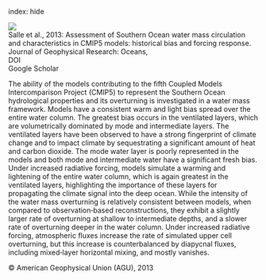 index: hide

<div class="Citation">
    <div class="Citation-thumb CitationThumb-linked"  data-href="https://doi.org/10.1002/jgrc.20135">
      <img src="https://static.claimspace.cloud/climate-study-static/refs/thumbs/9/Salle_et_al_2013-thumb.png" />
    </div>

  <div class="Citation-body">
    <div class="Citation-text">Salle et al., 2013: Assessment of Southern Ocean water mass circulation and characteristics in CMIP5 models: historical bias and forcing response. <span class="Article-journal">Journal of Geophysical Research: Oceans, </span><span class="Article-volume"></span></div>
    <div class="Citation-links">
      <div class="CitationLink" data-href="https://doi.org/10.1002/jgrc.20135">
        <div class="CitationLink-icon CitationLink-Doi"></div>
        <div class="CitationLink-text">DOI</div>
      </div>
      <div class="CitationLink" data-href="https://scholar.google.com/scholar?q=10.1002/jgrc.20135">
        <div class="CitationLink-icon CitationLink-Scholar"></div>
        <div class="CitationLink-text">Google Scholar</div>
      </div>
    </div>
  </div>
</div>

The ability of the models contributing to the fifth Coupled Models Intercomparison Project (CMIP5) to represent the Southern Ocean hydrological properties and its overturning is investigated in a water mass framework. Models have a consistent warm and light bias spread over the entire water column. The greatest bias occurs in the ventilated layers, which are volumetrically dominated by mode and intermediate layers. The ventilated layers have been observed to have a strong fingerprint of climate change and to impact climate by sequestrating a significant amount of heat and carbon dioxide. The mode water layer is poorly represented in the models and both mode and intermediate water have a significant fresh bias. Under increased radiative forcing, models simulate a warming and lightening of the entire water column, which is again greatest in the ventilated layers, highlighting the importance of these layers for propagating the climate signal into the deep ocean. While the intensity of the water mass overturning is relatively consistent between models, when compared to observation‐based reconstructions, they exhibit a slightly larger rate of overturning at shallow to intermediate depths, and a slower rate of overturning deeper in the water column. Under increased radiative forcing, atmospheric fluxes increase the rate of simulated upper cell overturning, but this increase is counterbalanced by diapycnal fluxes, including mixed‐layer horizontal mixing, and mostly vanishes.

<div class="Citation-copy">
&copy; American Geophysical Union (AGU), 2013
</div>